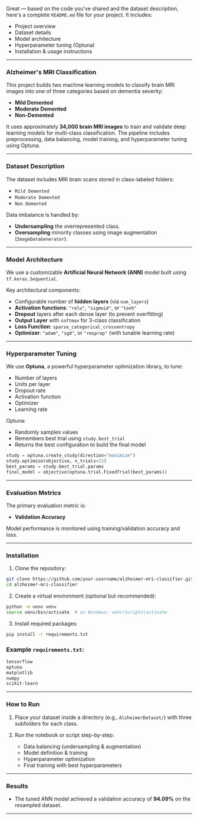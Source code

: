 Great — based on the code you've shared and the dataset description, here's a complete `README.md` file for your project. It includes:

* Project overview
* Dataset details
* Model architecture
* Hyperparameter tuning (Optuna)
* Installation & usage instructions

---

### Alzheimer's MRI Classification

This project builds two machine learning models to classify brain MRI images into one of three categories based on dementia severity:

* **Mild Demented**
* **Moderate Demented**
* **Non-Demented**

It uses approximately **34,000 brain MRI images** to train and validate deep learning models for multi-class classification. The pipeline includes preprocessing, data balancing, model training, and hyperparameter tuning using Optuna.

---

### Dataset Description

The dataset includes MRI brain scans stored in class-labeled folders:

* `Mild Demented`
* `Moderate Demented`
* `Non Demented`

Data imbalance is handled by:

* **Undersampling** the overrepresented class.
* **Oversampling** minority classes using image augmentation (`ImageDataGenerator`).

---

### Model Architecture

We use a customizable **Artificial Neural Network (ANN)** model built using `tf.keras.Sequential`.

Key architectural components:

* Configurable number of **hidden layers** (via `num_layers`)
* **Activation functions**: `"relu"`, `"sigmoid"`, or `"tanh"`
* **Dropout** layers after each dense layer (to prevent overfitting)
* **Output Layer** with `softmax` for 3-class classification
* **Loss Function**: `sparse_categorical_crossentropy`
* **Optimizer**: `"adam"`, `"sgd"`, or `"rmsprop"` (with tunable learning rate)

---

### Hyperparameter Tuning

We use **Optuna**, a powerful hyperparameter optimization library, to tune:

* Number of layers
* Units per layer
* Dropout rate
* Activation function
* Optimizer
* Learning rate

Optuna:

* Randomly samples values
* Remembers best trial using `study.best_trial`
* Returns the best configuration to build the final model

```python
study = optuna.create_study(direction="maximize")
study.optimize(objective, n_trials=15)
best_params = study.best_trial.params
final_model = objective(optuna.trial.FixedTrial(best_params))
```

---

### Evaluation Metrics

The primary evaluation metric is:

* **Validation Accuracy**

Model performance is monitored using training/validation accuracy and loss.

---

### Installation

1. Clone the repository:

```bash
git clone https://github.com/your-username/alzheimer-mri-classifier.git
cd alzheimer-mri-classifier
```

2. Create a virtual environment (optional but recommended):

```bash
python -m venv venv
source venv/bin/activate  # on Windows: venv\Scripts\activate
```

3. Install required packages:

```bash
pip install -r requirements.txt
```

### Example `requirements.txt`:

```txt
tensorflow
optuna
matplotlib
numpy
scikit-learn
```

---

### How to Run

1. Place your dataset inside a directory (e.g., `AlzheimerDataset/`) with three subfolders for each class.
2. Run the notebook or script step-by-step:

   * Data balancing (undersampling & augmentation)
   * Model definition & training
   * Hyperparameter optimization
   * Final training with best hyperparameters

---

### Results

* The tuned ANN model achieved a validation accuracy of **94.09%** on the resampled dataset.

---
